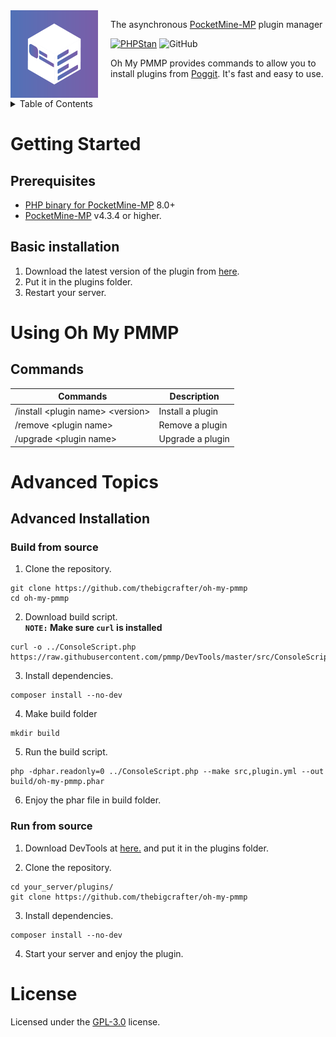 <img src="assets/icon.png" align="left" width="140px" height="140px" />
<img align="left" width="0" height="140px" hspace="10"/>

The asynchronous <a href="https://pmmp.io">PocketMine-MP</a> plugin manager

[![PHPStan](https://github.com/thebigcrafter/oh-my-pmmp/actions/workflows/phpstan.yml/badge.svg)](https://github.com/thebigcrafter/oh-my-pmmp/actions/workflows/phpstan.yml)
![GitHub](https://img.shields.io/github/license/thebigcrafter/oh-my-pmmp)

Oh My PMMP provides commands to allow you to install plugins from [Poggit](https"//poggit.pmmp.io). It's fast and easy to use.

<br />

<details>

<summary>Table of Contents</summary>

- [Getting Started](#getting-started)
    - [Prerequisites](#prerequisites)
    - [Basic Installation](#basic-installation)
- [Using Oh My PMMP](#using-oh-my-pmmp)
    - [Commands](#commands)
- [Advanced Topics](#advanced-topics)
    - [Advanced Installation](#advanced-installation)
      - [Build from source](#build-from-source)
      - [Run from source](#run-from-source)
- [License](#license)

</details>

# Getting Started

## Prerequisites

- [PHP binary for PocketMine-MP](https://jenkins.pmmp.io/job/PHP-8.0-Aggregate/) 8.0+
- [PocketMine-MP](https://pmmp.io) v4.3.4 or higher.

## Basic installation

1. Download the latest version of the plugin from [here](https://github.com/thebigcrafter/oh-my-pmmp/releases).
2. Put it in the plugins folder.
3. Restart your server.

# Using Oh My PMMP

## Commands

| Commands                           | Description      |
| ---------------------------------- | ---------------- |
| /install \<plugin name> \<version> | Install a plugin |
| /remove \<plugin name>             | Remove a plugin  |
| /upgrade \<plugin name>            | Upgrade a plugin |

# Advanced Topics

## Advanced Installation

### Build from source

1. Clone the repository.
```shell
git clone https://github.com/thebigcrafter/oh-my-pmmp
cd oh-my-pmmp
```

2. Download build script.  
**`NOTE:` Make sure `curl` is installed**

```shell
curl -o ../ConsoleScript.php https://raw.githubusercontent.com/pmmp/DevTools/master/src/ConsoleScript.php
```

3. Install dependencies.
```shell
composer install --no-dev
```

4. Make build folder
```shell
mkdir build
```

5. Run the build script.
```shell
php -dphar.readonly=0 ../ConsoleScript.php --make src,plugin.yml --out build/oh-my-pmmp.phar
```

6. Enjoy the phar file in build folder.

### Run from source

1. Download DevTools at [here.](https://poggit.pmmp.io/p/DevTools/) and put it in the plugins folder.

2. Clone the repository.
```shell
cd your_server/plugins/
git clone https://github.com/thebigcrafter/oh-my-pmmp
```

3. Install dependencies.
```shell
composer install --no-dev
```

4. Start your server and enjoy the plugin.

# License

Licensed under the [GPL-3.0](https://github.com/thebigcrafter/oh-my-pmmp/blob/main/LICENSE) license.
